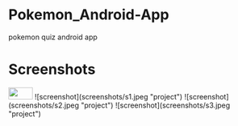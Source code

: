 # Pokemon_Android-App
pokemon quiz android app

# Screenshots
<img src="https://github.com/manish471/Pokemon_Android-App/screenshots/s1.jpeg" height="24" width="48">
![screenshot](screenshots/s1.jpeg "project")
![screenshot](screenshots/s2.jpeg "project")
![screenshot](screenshots/s3.jpeg "project")
